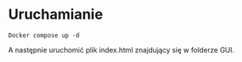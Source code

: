 # Uruchamianie
```
Docker compose up -d  
```
A następnie uruchomić plik index.html znajdujący się w folderze GUI.
